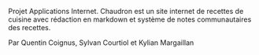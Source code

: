 Projet Applications Internet.
Chaudron est un site internet de recettes de cuisine avec rédaction en markdown et système de notes communautaires des recettes.

Par Quentin Coignus, Sylvan Courtiol et Kylian Margaillan
